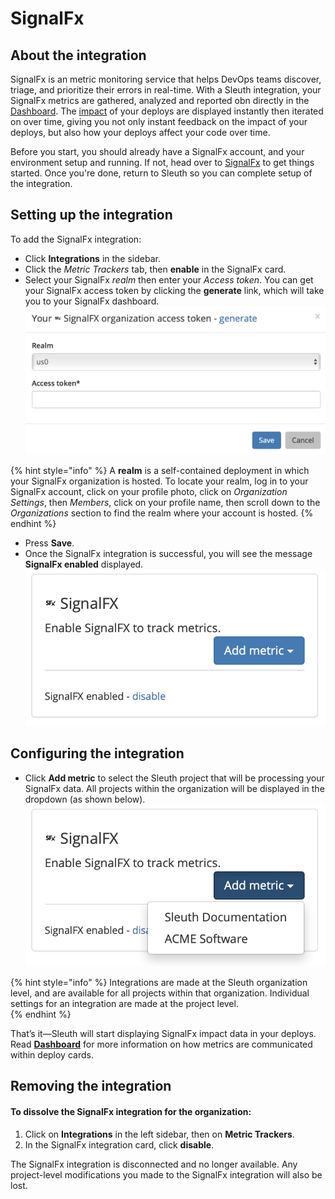 # SignalFx

## About the integration

SignalFx is an metric monitoring service that helps DevOps teams discover, triage, and prioritize their errors in real-time. With a Sleuth integration, your SignalFx metrics are gathered, analyzed and reported obn directly in the [Dashboard](../../../dashboard/). The [impact](../../../resources/terminology.md#impact) of your deploys are displayed instantly then iterated on over time, giving you not only instant feedback on the impact of your deploys, but also how your deploys affect your code over time. 

Before you start, you should already have a SignalFx account, and your environment setup and running. If not, head over to [SignalFx](https://app.us1.signalfx.com/#/dashboards) to get things started. Once you're done, return to Sleuth so you can complete setup of the integration. 

## Setting up the integration

To add the SignalFx integration:

* Click **Integrations** in the sidebar.
* Click the _Metric Trackers_ tab, then **enable** in the SignalFx card.
* Select your SignalFx _realm_ then enter your _Access token_. You can get your SignalFx access token by clicking the **generate** link, which will take you to your SignalFx dashboard. ![](../../../.gitbook/assets/signalfx-integration-sleuth.png) 

{% hint style="info" %}
A **realm** is a self-contained deployment in which your SignalFx organization is hosted. To locate your realm, log in to your SignalFx account, click on your profile photo, click on _Organization Settings_, then _Members_, click on your profile name, then scroll down to the _Organizations_ section to find the realm where your account is hosted. 
{% endhint %}

* Press **Save**. 
* Once the SignalFx integration is successful, you will see the message **SignalFx enabled** displayed.  ![](../../../.gitbook/assets/signalfx-integration-enabled-dropdown.png) 

## Configuring the integration

* Click **Add metric** to select the Sleuth project that will be processing your SignalFx data. All projects within the organization will be displayed in the dropdown \(as shown below\).  ![](../../../.gitbook/assets/signalfx-integration-enabled-select.png) 

{% hint style="info" %}
Integrations are made at the Sleuth organization level, and are available for all projects within that organization. Individual settings for an integration are made at the project level.  
{% endhint %}

That’s it—Sleuth will start displaying SignalFx impact data in your deploys. Read [**Dashboard**](../../../dashboard/) for more information on how metrics are communicated within deploy cards. 

## Removing the integration

#### To dissolve the SignalFx integration for the organization: 

1. Click on **Integrations** in the left sidebar, then on **Metric Trackers**. 
2. In the SignalFx integration card, click **disable**.

The SignalFx integration is disconnected and no longer available. Any project-level modifications you made to the SignalFx integration will also be lost.

